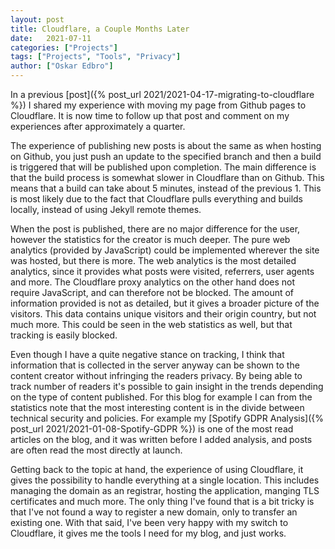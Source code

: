 ```yaml
---
layout: post
title: Cloudflare, a Couple Months Later
date:   2021-07-11
categories: ["Projects"]
tags: ["Projects", "Tools", "Privacy"]
author: ["Oskar Edbro"]
---
```


In a previous [post]({% post_url 2021/2021-04-17-migrating-to-cloudflare %}) I shared my experience with moving my page from Github pages to Cloudflare. It is now time to follow up that post and comment on my experiences after approximately a quarter. 

The experience of publishing new posts is about the same as when hosting on Github, you just push an update to the specified branch and then a build is triggered that will be published upon completion. The main difference is that the build process is somewhat slower in Cloudflare than on Github. This means that a build can take about 5 minutes, instead of the previous 1. This is most likely due to the fact that Cloudflare pulls everything and builds locally, instead of using Jekyll remote themes. 

When the post is published, there are no major difference for the user, however the statistics for the creator is much deeper. The pure web analytics (provided by JavaScript) could be implemented wherever the site was hosted, but there is more. The web analytics is the most detailed analytics, since it provides what posts were visited, referrers, user agents and more. The Cloudflare proxy analytics on the other hand does not require JavaScript, and can therefore not be blocked. The amount of information provided is not as detailed, but it gives a broader picture of the visitors. This data contains unique visitors and their origin country, but not much more. This could be seen in the web statistics as well, but that tracking is easily blocked. 

Even though I have a quite negative stance on tracking, I think that information that is collected in the server anyway can be shown to the content creator without infringing the readers privacy. By being able to track number of readers it's possible to gain insight in the trends depending on the type of content published. For this blog for example I can from the statistics note that the most interesting content is in the divide between technical security and policies. For example my [Spotify GDPR Analysis]({% post_url 2021/2021-01-08-Spotify-GDPR %}) is one of the most read articles on the blog, and it was written before I added analysis, and posts are often read the most directly at launch.

Getting back to the topic at hand, the experience of using Cloudflare, it gives the possibility to handle everything at a single location. This includes managing the domain as an registrar, hosting the application, manging TLS certificates and much more. The only thing I've found that is a bit tricky is that I've not found a way to register a new domain, only to transfer an existing one. With that said, I've been very happy with my switch to Cloudflare, it gives me the tools I need for my blog, and just works. 
